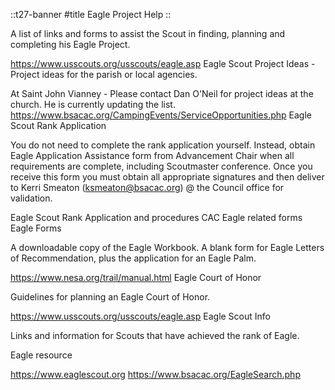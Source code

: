 
::t27-banner
#title
Eagle Project Help
::

A list of links and forms to assist the Scout in finding, planning and completing his Eagle Project.

https://www.usscouts.org/usscouts/eagle.asp
Eagle Scout Project Ideas - Project ideas for the parish or local agencies.

At Saint John Vianney - Please contact Dan O'Neil for project ideas at the church. He is currently updating the list.
https://www.bsacac.org/CampingEvents/ServiceOpportunities.php
Eagle Scout Rank Application

You do not need to complete the rank application yourself. Instead, obtain Eagle Application Assistance form from Advancement Chair when all requirements are complete, including Scoutmaster conference. Once you receive this form you must obtain all appropriate signatures and then deliver to Kerri Smeaton (ksmeaton@bsacac.org) @ the Council office for validation.

Eagle Scout Rank Application and procedures
CAC Eagle related forms
Eagle Forms

A downloadable copy of the Eagle Workbook.  A blank form for Eagle Letters of Recommendation, plus the application for an Eagle Palm.

https://www.nesa.org/trail/manual.html
Eagle Court of Honor

Guidelines for planning an Eagle Court of Honor.

https://www.usscouts.org/usscouts/eagle.asp
Eagle Scout Info

Links and information for Scouts that have achieved the rank of Eagle.

Eagle resource

https://www.eaglescout.org
https://www.bsacac.org/EagleSearch.php